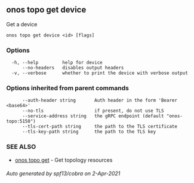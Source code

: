 ## onos topo get device

Get a device

```
onos topo get device <id> [flags]
```

### Options

```
  -h, --help         help for device
      --no-headers   disables output headers
  -v, --verbose      whether to print the device with verbose output
```

### Options inherited from parent commands

```
      --auth-header string       Auth header in the form 'Bearer <base64>'
      --no-tls                   if present, do not use TLS
      --service-address string   the gRPC endpoint (default "onos-topo:5150")
      --tls-cert-path string     the path to the TLS certificate
      --tls-key-path string      the path to the TLS key
```

### SEE ALSO

* [onos topo get](onos_topo_get.md)	 - Get topology resources

###### Auto generated by spf13/cobra on 2-Apr-2021
